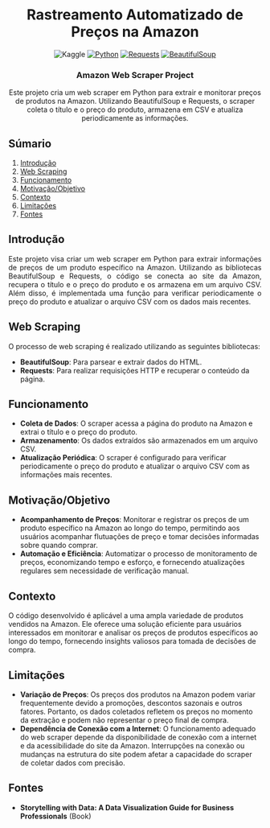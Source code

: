 <div align="center">
    <h1>Rastreamento Automatizado de Preços na Amazon</h1>
  
  <div align="center">
      <img alt="Kaggle" src="https://img.shields.io/badge/Kaggle-20BEFF?style=for-the-badge&logo=Kaggle&logoColor=white" />
      <a href="#"><img alt="Python" src="https://img.shields.io/badge/Python-FFD43B?style=for-the-badge&logo=python&logoColor=blue"></a>
      <a href="#"><img alt="Requests" src="https://img.shields.io/badge/Requests-FF6F00?style=for-the-badge&logo=requests&logoColor=white"></a>
      <a href="#"><img alt="BeautifulSoup" src="https://img.shields.io/badge/BeautifulSoup-FFD700?style=for-the-badge&logo=beautifulsoup&logoColor=black"></a>
  </div>

<h3>Amazon Web Scraper Project</h3>
  
<p>Este projeto cria um web scraper em Python para extrair e monitorar preços de produtos na Amazon. Utilizando BeautifulSoup e Requests, o scraper coleta o título e o preço do produto, armazena em CSV e atualiza periodicamente as informações.</p>

</div>


## <a name="table">Súmario</a>

1. [Introdução](#introdução)
2. [Web Scraping](#web-scraping)
3. [Funcionamento](#funcionamento)
4. [Motivação/Objetivo](#motivação-objetivo)
5. [Contexto](#contexto)
6. [Limitações](#limitações)
7. [Fontes](#fontes)

## <a name="introdução">Introdução</a>

<body>
    <p style="text-align: justify;">
        Este projeto visa criar um web scraper em Python para extrair informações de preços de um produto específico na Amazon. Utilizando as bibliotecas BeautifulSoup e Requests, o código se conecta ao site da Amazon, recupera o título e o preço do produto e os armazena em um arquivo CSV. Além disso, é implementada uma função para verificar periodicamente o preço do produto e atualizar o arquivo CSV com os dados mais recentes.
    </p>
</body>

## <a name="web-scraping">Web Scraping</a>

O processo de web scraping é realizado utilizando as seguintes bibliotecas:

- **BeautifulSoup**: Para parsear e extrair dados do HTML.
- **Requests**: Para realizar requisições HTTP e recuperar o conteúdo da página.

## <a name="funcionamento">Funcionamento</a>

- **Coleta de Dados**: O scraper acessa a página do produto na Amazon e extrai o título e o preço do produto.
- **Armazenamento**: Os dados extraídos são armazenados em um arquivo CSV.
- **Atualização Periódica**: O scraper é configurado para verificar periodicamente o preço do produto e atualizar o arquivo CSV com as informações mais recentes.

## <a name="motivação-objetivo">Motivação/Objetivo</a>

- **Acompanhamento de Preços**: Monitorar e registrar os preços de um produto específico na Amazon ao longo do tempo, permitindo aos usuários acompanhar flutuações de preço e tomar decisões informadas sobre quando comprar.
- **Automação e Eficiência**: Automatizar o processo de monitoramento de preços, economizando tempo e esforço, e fornecendo atualizações regulares sem necessidade de verificação manual.

## <a name="contexto">Contexto</a>

O código desenvolvido é aplicável a uma ampla variedade de produtos vendidos na Amazon. Ele oferece uma solução eficiente para usuários interessados em monitorar e analisar os preços de produtos específicos ao longo do tempo, fornecendo insights valiosos para tomada de decisões de compra.

## <a name="limitações">Limitações</a>

- **Variação de Preços**: Os preços dos produtos na Amazon podem variar frequentemente devido a promoções, descontos sazonais e outros fatores. Portanto, os dados coletados refletem os preços no momento da extração e podem não representar o preço final de compra.
- **Dependência de Conexão com a Internet**: O funcionamento adequado do web scraper depende da disponibilidade de conexão com a internet e da acessibilidade do site da Amazon. Interrupções na conexão ou mudanças na estrutura do site podem afetar a capacidade do scraper de coletar dados com precisão.

## <a name="fontes">Fontes</a>

- **Storytelling with Data: A Data Visualization Guide for Business Professionals** (Book)
